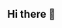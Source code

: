 ## Hi there 👋

<!--
**FIREWATER777/ANONYMOUSFIRRBIATCH** is a ✨ _special_ ✨ repository because its `README.md` (this file) appears on your GitHub profile, Atlantis General build. 

Here are some ideas to get you started:

- 🔭 I’m currently working on ... Developing/Screenplay
- 🌱 I’m currently learning ... Metadata/Development/Business
- 👯 I’m looking to collaborate on ... ANYTHINGC
- 🤔 I’m looking for help with ...AI prebuilds and the process
- 💬 Ask me about ... Anything PC related, C+ weak spot
- 📫 How to reach me: ... You know
- 😄 Pronouns: ... HE/MAN/THE MAN 
- ⚡ Fun fact: ... I once thought my avatar was a b@@@@@ 🤣
-->
